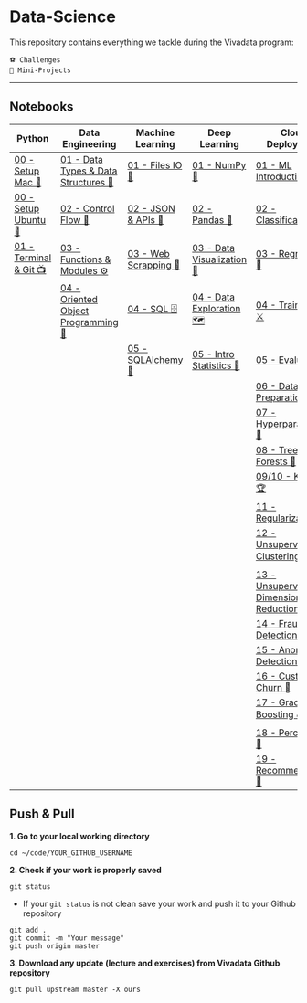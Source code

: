 # Data-Science

This repository contains everything we tackle during the Vivadata program:

    ⚽️ Challenges
    🚀 Mini-Projects

---

## Notebooks

| Python| Data Engineering| Machine Learning| Deep Learning| Cloud Deployment|
| --- | --- | --- | --- | --- |
|[00 - Setup Mac 🍏](curriculum/00-Setup/01-Installation/01-Mac-OS/README.md)|[01 - Data Types & Data Structures 🧱](curriculum/01-Python-Programming/01-Data-Types-and-Data-Structures/00-Lectures/01-Data-Types-and-Data-Structures.ipynb)|[01 - Files IO 💾](curriculum/02-Data-Collection/01-Files-IO/00-Lectures/01-Files-IO.ipynb)|[01 - NumPy 🔢](curriculum/03-Data-Analysis/01-NumPy/00-Lectures/01-NumPy.ipynb)|[01 - ML Introduction 🤖](curriculum/04-Machine-Learning/01-Introduction-Machine-Learning/00-Lectures/01-Introduction-Machine-Learning.ipynb)|[01 - NLP-Introduction](curriculum/05-NLP/01-NLP-Introduction/00-Lectures/01-NLP-Introduction.ipynb)|[01 - Multi-Layer-Perceptron](curriculum/06-Deep-Learning/01-Multi-Layer-Perceptron/00-Lectures/01-Multi-Layer-Perceptron.ipynb)|[01 - AWS](curriculum/07-Cloud-Deployment/01-AWS/00-Lectures/01-AWS.ipynb)|
|[00 - Setup Ubuntu 🐧](curriculum/00-Setup/01-Installation/01-Mac-OS/README.md)|[02 - Control Flow 🔄](curriculum/01-Python-Programming/02-Control-Flow/00-Lectures/02-Control-Flow.ipynb)|[02 - JSON & APIs 🔌](curriculum/02-Data-Collection/02-JSON-and-API/00-Lectures/JSON-and-API.ipynb)|[02 - Pandas 🐼](curriculum/03-Data-Analysis/02-Pandas-Introduction/00-Lectures/02-Pandas.ipynb)|[02 - Classification 🌺](curriculum/04-Machine-Learning/02-Classification/00-Lectures/02-Classification.ipynb)|[02 - Text Similarity](curriculum/05-NLP/02-Text-Similarity/00-Lectures/02-Text-Similarity.ipynb)|[02 - Advanced MLP](curriculum/06-Deep-Learning/02-Advanced-MLP)|[02 - Docker](curriculum/07-Cloud-Deployment/02-Docker/00-Lectures/02-Docker.ipynb)|
|[01 - Terminal & Git 📺](curriculum/00-Setup/00-Lectures/00-Terminal-and-Git.ipynb)|[03 - Functions & Modules ⚙️](curriculum/01-Python-Programming/03-Functions-and-Modules/00-Lectures/03-functions.ipynb)|[03 - Web Scrapping 👻](curriculum/02-Data-Collection/03-Web-Scrapping/00-Lectures/Web-Scrapping.ipynb)|[03 - Data Visualization 🎨](curriculum/03-Data-Analysis/03-Data-Visualization/00-Lectures/03-Data-Visualization.ipynb)|[03 - Regression 🏡](curriculum/04-Machine-Learning/03-Regression/00-Lectures/03-Regression.ipynb)|[03 - Topic Modelling](curriculum/05-NLP/03-Topic-Modelling/00-Lectures/03-Topic-Modelling.ipynb)|[03 - CNN](curriculum/06-Deep-Learning/03-CNN/00-Lectures/03-CNN.ipynb)||
||[04 - Oriented Object Programming 🐔](curriculum/01-Python-Programming/04-Oriented-Object-Programming/00-Lectures/04-OOP.ipynb)|[04 - SQL 🗄 ](curriculum/02-Data-Collection/04-SQL/00-Lectures/04-SQL.ipynb)|[04 - Data Exploration 🗺](curriculum/03-Data-Analysis/04-Data-Exploration/00-Lectures/04-Data-Exploration.ipynb)|[04 - Train-Test ⚔️](curriculum/04-Machine-Learning/04-Train-Test/00-Lectures/04-Train-Test.ipynb)|[04 - Sentiment Analysis](curriculum/05-NLP/04-Sentiment-Analysis/00-Lectures/04-Sentiment-Analysis.ipynb)|[04 - RNN](curriculum/06-Deep-Learning/04-RNN/00-Lectures/04-RNN.ipynb)||
|||[05 - SQLAlchemy 🧪 ](curriculum/02-Data-Collection/05-SQLAlchemy/00-Lectures/SQLAlchemy.ipynb)|[05 - Intro Statistics 🎲](curriculum/03-Data-Analysis/05-Introduction-to-Statistics/00-Lectures/05-Introduction-to-Statistics.ipynb)|[05 - Evaluation 🏅](curriculum/04-Machine-Learning/05-Evaluation/00-Lectures/05-Evaluation.ipynb)|[05 - Word Embedding](curriculum/05-NLP/05-Word-Embedding/00-Lectures/05-Word-Embedding.ipynb)|||
|||||[06 - Data Preparation 🧹](curriculum/04-Machine-Learning/06-Data-Preparation/00-Lectures/06-Data-Preparation.ipynb)||||
|||||[07 - Hyperparameters 💪](curriculum/04-Machine-Learning/07-Hyperparameters/00-Lectures/07-Hyperparameters.ipynb)||||
|||||[08 - Trees & Forests 🌳](curriculum/04-Machine-Learning/08-Trees-And-Forests/00-Lectures/04-Decision-Trees.ipynb)||||
|||||[09/10 - Kaggle 🏆](curriculum/04-Machine-Learning/09-Kaggle/00-Lectures/09-Kaggle.ipynb)||||
|||||[11 - Regularization 🧲](curriculum/04-Machine-Learning/11-Regularization/00-Lectures/11-Regularization.ipynb)||||
|||||[12 - Unsupervised - Clustering 👪](curriculum/04-Machine-Learning/12-Unsupervised-Clustering/00-Lectures/12-Unsupervised.ipynb)||||
|||||[13 - Unsupervised - Dimensionality Reduction 🐜](curriculum/04-Machine-Learning/13-Unsupervised-Dimensionality-Reduction/00-Lectures/13-Dimensionality-Reduction.ipynb)||||
|||||[14 - Fraud Detection 👮‍](curriculum/04-Machine-Learning/14-Fraud-Detection/00-Lectures/14-Fraud-Detection.ipynb)||||
|||||[15 - Anomaly Detection 💥](curriculum/04-Machine-Learning/15-Anomaly-Detection/00-Lectures/15-Anomaly-Detection.ipynb)||||
|||||[16 - Customer Churn 🚪](curriculum/04-Machine-Learning/16-Customer-Churn/00-Lectures/16-Customer-Churn.ipynb)||||
|||||[17 - Gradient Boosting ☄️](curriculum/04-Machine-Learning/17-Gradient-Boosting/00-Lectures/17-Gradient-Boosting.ipynb)||||
|||||[18 -  Perceptron 🧠](curriculum/04-Machine-Learning/18-Perceptron/00-Lectures/18-Perceptron.ipynb)||||
|||||[19 -  Recommendation 🍿](curriculum/04-Machine-Learning/19-Recommendation/00-Lectures/19-Recommendation.ipynb)||||


## Push & Pull

**1. Go to your local working directory**
```
cd ~/code/YOUR_GITHUB_USERNAME
```
**2. Check if your work is properly saved**
```
git status
```
- If your `git status` is not clean save your work and push it to your Github repository
```
git add .
git commit -m "Your message"
git push origin master
```
**3. Download any update (lecture and exercises) from Vivadata Github repository**
```
git pull upstream master -X ours
```

